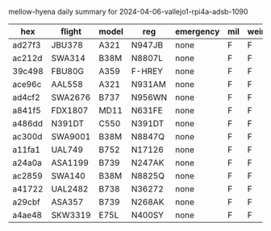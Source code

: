mellow-hyena daily summary for 2024-04-06-vallejo1-rpi4a-adsb-1090

|hex|flight|model|reg|emergency|mil|weirdo|
|--|--|--|--|--|--|--|
|ad27f3|JBU378|A321|N947JB|none|F|F|
|ac212d|SWA314|B38M|N8807L|none|F|F|
|39c498|FBU80G|A359|F-HREY|none|F|F|
|ace96c|AAL558|A321|N931AM|none|F|F|
|ad4cf2|SWA2676|B737|N956WN|none|F|F|
|a841f5|FDX1807|MD11|N631FE|none|F|F|
|a486dd|N391DT|C550|N391DT|none|F|F|
|ac300d|SWA9001|B38M|N8847Q|none|F|F|
|a11fa1|UAL749|B752|N17126|none|F|F|
|a24a0a|ASA1199|B739|N247AK|none|F|F|
|ac2859|SWA140|B38M|N8825Q|none|F|F|
|a41722|UAL2482|B738|N36272|none|F|F|
|a29cbf|ASA357|B739|N268AK|none|F|F|
|a4ae48|SKW3319|E75L|N400SY|none|F|F|
